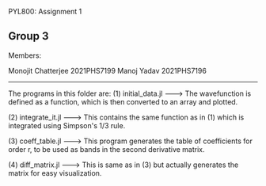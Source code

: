 PYL800: Assignment 1

Group 3
--------

Members:

Monojit Chatterjee       2021PHS7199
Manoj Yadav              2021PHS7196

----------------
The programs in this folder are:
(1) initial_data.jl   --->  The wavefunction is defined as a function, which is then converted to an array and plotted.

(2) integrate_it.jl   --->  This contains the same function as in (1) which is integrated using Simpson's 1/3 rule. 

(3) coeff_table.jl    --->  This program generates the table of coefficients for order r, to be used as bands in the second derivative matrix.

(4) diff_matrix.jl    --->  This is same as in (3) but actually generates the matrix for easy visualization.
